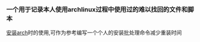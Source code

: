 ### 一个用于记录本人使用archlinux过程中使用过的难以找回的文件和脚本
 [安装arch](./thinkpade480_archinstall)时的使用,可作为参考编写一个个人的安装批处理命令减少重装时间
